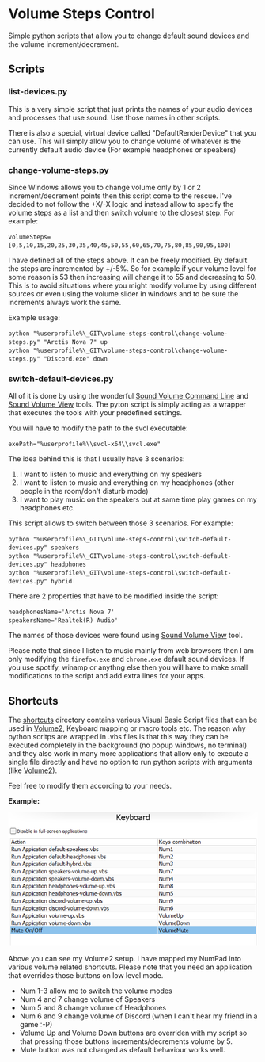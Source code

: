 # Volume Steps Control

Simple python scripts that allow you to change default sound devices and the volume increment/decrement.

## Scripts

### list-devices.py

This is a very simple script that just prints the names of your audio devices and processes that use sound. Use those names in other scripts.

There is also a special, virtual device called "DefaultRenderDevice" that you can use. This will simply allow you to change volume of whatever is the currently default audio device (For example headphones or speakers)

### change-volume-steps.py

Since Windows allows you to change volume only by 1 or 2 increment/decrement points then this script come to the rescue. I've decided to not follow the +X/-X logic and instead allow to specify the volume steps as a list and then switch volume to the closest step. For example:

`volumeSteps=[0,5,10,15,20,25,30,35,40,45,50,55,60,65,70,75,80,85,90,95,100]`

I have defined all of the steps above. It can be freely modified. By default the steps are incremented by +/-5%. So for example if your volume level for some reason is 53 then increasing will change it to 55 and decreasing to 50. This is to avoid situations where you might modify volume by using different sources or even using the volume slider in windows and to be sure the increments always work the same.

Example usage:

`python "%userprofile%\_GIT\volume-steps-control\change-volume-steps.py" "Arctis Nova 7" up`  
`python "%userprofile%\_GIT\volume-steps-control\change-volume-steps.py" "Discord.exe" down`  

### switch-default-devices.py

All of it is done by using the wonderful [Sound Volume Command Line](https://www.nirsoft.net/utils/sound_volume_command_line.html) and [Sound Volume View](https://www.nirsoft.net/utils/sound_volume_view.html) tools. The pyton script is simply acting as a wrapper that executes the tools with your predefined settings.

You will have to modify the path to the svcl executable:  

`exePath="%userprofile%\\svcl-x64\\svcl.exe"`

The idea behind this is that I usually have 3 scenarios:

1. I want to listen to music and everything on my speakers
2. I want to listen to music and everything on my headphones (other people in the room/don't disturb mode)
3. I want to play music on the speakers but at same time play games on my headphones etc.

This script allows to switch between those 3 scenarios. For example:

`python "%userprofile%\_GIT\volume-steps-control\switch-default-devices.py" speakers`  
`python "%userprofile%\_GIT\volume-steps-control\switch-default-devices.py" headphones`  
`python "%userprofile%\_GIT\volume-steps-control\switch-default-devices.py" hybrid`  

There are 2 properties that have to be modified inside the script:

`headphonesName='Arctis Nova 7'`  
`speakersName='Realtek(R) Audio'`  

The names of those devices were found using [Sound Volume View](https://www.nirsoft.net/utils/sound_volume_view.html) tool.

Please note that since I listen to music mainly from web browsers then I am only modifying the `firefox.exe` and `chrome.exe` default sound devices. If you use spotify, winamp or anythng else then you will have to make small modifications to the script and add extra lines for your apps.

## Shortcuts

The [shortcuts](shortcuts) directory contains various Visual Basic Script files that can be used in [Volume2](https://github.com/irzyxa/Volume2), Keyboard mapping or macro tools etc. The reason why python scritps are wrapped in .vbs files is that this way they can be executed completely in the background (no popup windows, no terminal) and they also work in many more applications that allow only to execute a single file directly and have no option to run python scripts with arguments (like [Volume2](https://github.com/irzyxa/Volume2)).

Feel free to modify them according to your needs.

**Example:**

![Volume2 configuration](volume2.png "Volume2 configuration")

Above you can see my Volume2 setup. I have mapped my NumPad into various volume related shortcuts. Please note that you need an application that overrides those buttons on low level mode.

- Num 1-3 allow me to switch the volume modes
- Num 4 and 7 change volume of Speakers
- Num 5 and 8 change volume of Headphones
- Num 6 and 9 change volume of Discord (when I can't hear my friend in a game :-P)
- Volume Up and Volume Down buttons are overriden with my script so that pressing those buttons increments/decrements volume by 5.
- Mute button was not changed as default behaviour works well.
